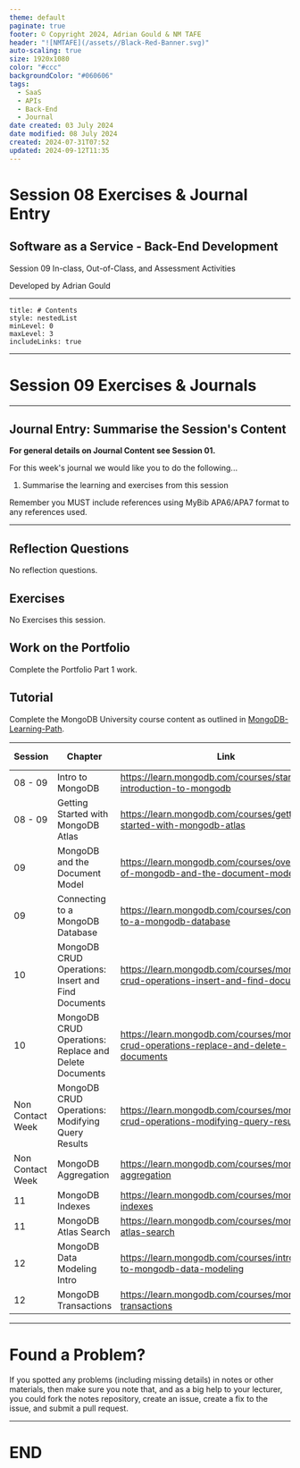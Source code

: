 ```yaml
---
theme: default
paginate: true
footer: © Copyright 2024, Adrian Gould & NM TAFE
header: "![NMTAFE](/assets//Black-Red-Banner.svg)"
auto-scaling: true
size: 1920x1080
color: "#ccc"
backgroundColor: "#060606"
tags:
  - SaaS
  - APIs
  - Back-End
  - Journal
date created: 03 July 2024
date modified: 08 July 2024
created: 2024-07-31T07:52
updated: 2024-09-12T11:35
---
```


# Session 08 Exercises & Journal Entry

## Software as a Service - Back-End Development

Session 09 In-class, Out-of-Class, and Assessment Activities 

Developed by Adrian Gould

---

```table-of-contents
title: # Contents
style: nestedList
minLevel: 0
maxLevel: 3
includeLinks: true
```

---

# Session 09 Exercises & Journals 

---
## Journal Entry: Summarise the Session's Content

**For general details on Journal Content see Session 01.**

For this week's journal we would like you to do the following...

1. Summarise the learning and exercises from this session


Remember you MUST include references using MyBib APA6/APA7 format to any references used.

---
## Reflection Questions

No reflection questions.

## Exercises

No Exercises this session.


## Work on the Portfolio

Complete the Portfolio Part 1 work.

## Tutorial

Complete the MongoDB University course content as outlined in [MongoDB-Learning-Path](Session-09/MongoDB-Learning-Path.md).


| Session          | Chapter                                               | Link                                                                                   | Duration (Mins) |
|------------------|-------------------------------------------------------|----------------------------------------------------------------------------------------|-----------------|
| 08 - 09          | Intro to MongoDB                                      | https://learn.mongodb.com/courses/start-here-introduction-to-mongodb                   | 15              |
| 08 - 09          | Getting Started with MongoDB Atlas                    | https://learn.mongodb.com/courses/getting-started-with-mongodb-atlas                   | 60              |
| 09               | MongoDB and the Document Model                        | https://learn.mongodb.com/courses/overview-of-mongodb-and-the-document-model           | 75              |
| 09               | Connecting to a MongoDB Database                      | https://learn.mongodb.com/courses/connecting-to-a-mongodb-database                     | 60              |
| 10               | MongoDB CRUD Operations: Insert and Find Documents    | https://learn.mongodb.com/courses/mongodb-crud-operations-insert-and-find-documents    | 105             |
| 10               | MongoDB CRUD Operations: Replace and Delete Documents | https://learn.mongodb.com/courses/mongodb-crud-operations-replace-and-delete-documents | 105             |
| Non Contact Week | MongoDB CRUD Operations: Modifying Query Results      | https://learn.mongodb.com/courses/mongodb-crud-operations-modifying-query-results      | 85              |
| Non Contact Week | MongoDB Aggregation                                   | https://learn.mongodb.com/courses/mongodb-aggregation                                  | 105             |
| 11               | MongoDB Indexes                                       | https://learn.mongodb.com/courses/mongodb-indexes                                      | 105             |
| 11               | MongoDB Atlas Search                                  | https://learn.mongodb.com/courses/mongodb-atlas-search                                 | 90              |
| 12               | MongoDB Data Modeling Intro                           | https://learn.mongodb.com/courses/introduction-to-mongodb-data-modeling                | 45              |
| 12               | MongoDB Transactions                                  | https://learn.mongodb.com/courses/mongodb-transactions                                 | 60              |





---
# Found a Problem?
 
If you spotted any problems (including missing details) in notes or other materials, then make sure you note that, and as a big help to your lecturer, you could fork the notes repository, create an issue, create a fix to the issue, and submit a pull request.



---

# END
